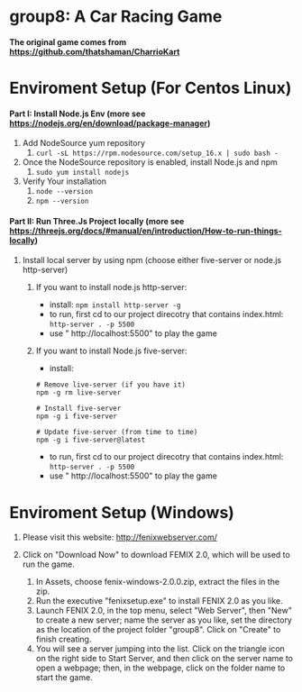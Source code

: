 # group8: A Car Racing Game

#### The original game comes from https://github.com/thatshaman/CharrioKart

# Enviroment Setup (For Centos Linux)

#### Part I: Install Node.js Env (more see https://nodejs.org/en/download/package-manager)

1. Add NodeSource yum repository
   1.  `curl -sL https://rpm.nodesource.com/setup_16.x | sudo bash -`
2. Once the NodeSource repository is enabled, install Node.js and npm
   1. `sudo yum install nodejs`
3. Verify Your installation 
   1. `node --version`
   2. `npm --version`

#### Part II: Run Three.Js Project locally (more see https://threejs.org/docs/#manual/en/introduction/How-to-run-things-locally)

1. Install local server by using npm (choose either five-server or node.js http-server)

   1. If you want to install node.js http-server:

      - install: `npm install http-server -g` 
      - to run, first cd to our project direcotry that contains index.html: `http-server . -p 5500`
      - use " http://localhost:5500" to play the game

   2. If you want to install Node.js five-server:

      - install:

      ```shell
      # Remove live-server (if you have it)
      npm -g rm live-server
      
      # Install five-server
      npm -g i five-server
      
      # Update five-server (from time to time)
      npm -g i five-server@latest
      ```

      - to run, first cd to our project direcotry that contains index.html: `http-server . -p 5500`
      - use " http://localhost:5500" to play the game

# Enviroment Setup (Windows)

1. Please visit this website: http://fenixwebserver.com/ 

2. Click on "Download Now" to download FEMIX 2.0, which will be used to run the game. 
   1. In Assets, choose fenix-windows-2.0.0.zip, extract the files in the zip. 
   2. Run the executive "fenixsetup.exe" to install FENIX 2.0 as you like. 
   3. Launch FENIX 2.0, in the top menu, select "Web Server", then "New" to create a new server; name the server as you like, set the directory as the location of the project folder "group8". Click on "Create" to finish creating. 
   4. You will see a server jumping into the list. Click on the triangle icon on the right side to Start Server, and then click on the server name to open a webpage; then, in the webpage, click on the folder name to start the game. 
